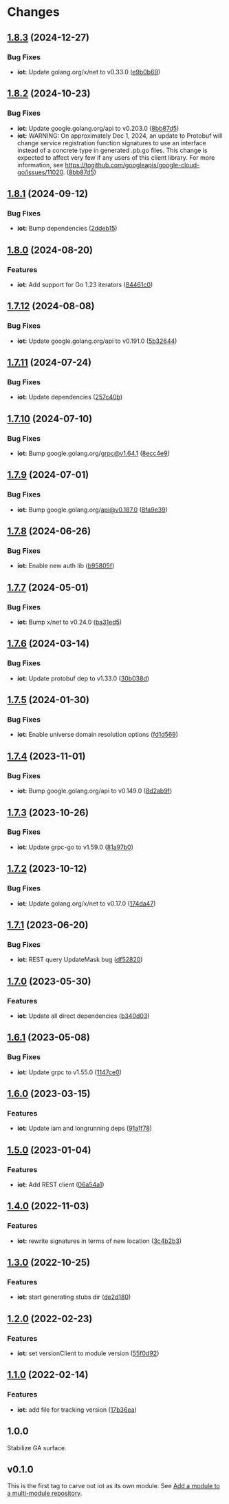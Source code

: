 # Changes

## [1.8.3](https://github.com/googleapis/google-cloud-go/compare/iot/v1.8.2...iot/v1.8.3) (2024-12-27)


### Bug Fixes

* **iot:** Update golang.org/x/net to v0.33.0 ([e9b0b69](https://github.com/googleapis/google-cloud-go/commit/e9b0b69644ea5b276cacff0a707e8a5e87efafc9))

## [1.8.2](https://github.com/googleapis/google-cloud-go/compare/iot/v1.8.1...iot/v1.8.2) (2024-10-23)


### Bug Fixes

* **iot:** Update google.golang.org/api to v0.203.0 ([8bb87d5](https://github.com/googleapis/google-cloud-go/commit/8bb87d56af1cba736e0fe243979723e747e5e11e))
* **iot:** WARNING: On approximately Dec 1, 2024, an update to Protobuf will change service registration function signatures to use an interface instead of a concrete type in generated .pb.go files. This change is expected to affect very few if any users of this client library. For more information, see https://togithub.com/googleapis/google-cloud-go/issues/11020. ([8bb87d5](https://github.com/googleapis/google-cloud-go/commit/8bb87d56af1cba736e0fe243979723e747e5e11e))

## [1.8.1](https://github.com/googleapis/google-cloud-go/compare/iot/v1.8.0...iot/v1.8.1) (2024-09-12)


### Bug Fixes

* **iot:** Bump dependencies ([2ddeb15](https://github.com/googleapis/google-cloud-go/commit/2ddeb1544a53188a7592046b98913982f1b0cf04))

## [1.8.0](https://github.com/googleapis/google-cloud-go/compare/iot/v1.7.12...iot/v1.8.0) (2024-08-20)


### Features

* **iot:** Add support for Go 1.23 iterators ([84461c0](https://github.com/googleapis/google-cloud-go/commit/84461c0ba464ec2f951987ba60030e37c8a8fc18))

## [1.7.12](https://github.com/googleapis/google-cloud-go/compare/iot/v1.7.11...iot/v1.7.12) (2024-08-08)


### Bug Fixes

* **iot:** Update google.golang.org/api to v0.191.0 ([5b32644](https://github.com/googleapis/google-cloud-go/commit/5b32644eb82eb6bd6021f80b4fad471c60fb9d73))

## [1.7.11](https://github.com/googleapis/google-cloud-go/compare/iot/v1.7.10...iot/v1.7.11) (2024-07-24)


### Bug Fixes

* **iot:** Update dependencies ([257c40b](https://github.com/googleapis/google-cloud-go/commit/257c40bd6d7e59730017cf32bda8823d7a232758))

## [1.7.10](https://github.com/googleapis/google-cloud-go/compare/iot/v1.7.9...iot/v1.7.10) (2024-07-10)


### Bug Fixes

* **iot:** Bump google.golang.org/grpc@v1.64.1 ([8ecc4e9](https://github.com/googleapis/google-cloud-go/commit/8ecc4e9622e5bbe9b90384d5848ab816027226c5))

## [1.7.9](https://github.com/googleapis/google-cloud-go/compare/iot/v1.7.8...iot/v1.7.9) (2024-07-01)


### Bug Fixes

* **iot:** Bump google.golang.org/api@v0.187.0 ([8fa9e39](https://github.com/googleapis/google-cloud-go/commit/8fa9e398e512fd8533fd49060371e61b5725a85b))

## [1.7.8](https://github.com/googleapis/google-cloud-go/compare/iot/v1.7.7...iot/v1.7.8) (2024-06-26)


### Bug Fixes

* **iot:** Enable new auth lib ([b95805f](https://github.com/googleapis/google-cloud-go/commit/b95805f4c87d3e8d10ea23bd7a2d68d7a4157568))

## [1.7.7](https://github.com/googleapis/google-cloud-go/compare/iot/v1.7.6...iot/v1.7.7) (2024-05-01)


### Bug Fixes

* **iot:** Bump x/net to v0.24.0 ([ba31ed5](https://github.com/googleapis/google-cloud-go/commit/ba31ed5fda2c9664f2e1cf972469295e63deb5b4))

## [1.7.6](https://github.com/googleapis/google-cloud-go/compare/iot/v1.7.5...iot/v1.7.6) (2024-03-14)


### Bug Fixes

* **iot:** Update protobuf dep to v1.33.0 ([30b038d](https://github.com/googleapis/google-cloud-go/commit/30b038d8cac0b8cd5dd4761c87f3f298760dd33a))

## [1.7.5](https://github.com/googleapis/google-cloud-go/compare/iot/v1.7.4...iot/v1.7.5) (2024-01-30)


### Bug Fixes

* **iot:** Enable universe domain resolution options ([fd1d569](https://github.com/googleapis/google-cloud-go/commit/fd1d56930fa8a747be35a224611f4797b8aeb698))

## [1.7.4](https://github.com/googleapis/google-cloud-go/compare/iot/v1.7.3...iot/v1.7.4) (2023-11-01)


### Bug Fixes

* **iot:** Bump google.golang.org/api to v0.149.0 ([8d2ab9f](https://github.com/googleapis/google-cloud-go/commit/8d2ab9f320a86c1c0fab90513fc05861561d0880))

## [1.7.3](https://github.com/googleapis/google-cloud-go/compare/iot/v1.7.2...iot/v1.7.3) (2023-10-26)


### Bug Fixes

* **iot:** Update grpc-go to v1.59.0 ([81a97b0](https://github.com/googleapis/google-cloud-go/commit/81a97b06cb28b25432e4ece595c55a9857e960b7))

## [1.7.2](https://github.com/googleapis/google-cloud-go/compare/iot/v1.7.1...iot/v1.7.2) (2023-10-12)


### Bug Fixes

* **iot:** Update golang.org/x/net to v0.17.0 ([174da47](https://github.com/googleapis/google-cloud-go/commit/174da47254fefb12921bbfc65b7829a453af6f5d))

## [1.7.1](https://github.com/googleapis/google-cloud-go/compare/iot/v1.7.0...iot/v1.7.1) (2023-06-20)


### Bug Fixes

* **iot:** REST query UpdateMask bug ([df52820](https://github.com/googleapis/google-cloud-go/commit/df52820b0e7721954809a8aa8700b93c5662dc9b))

## [1.7.0](https://github.com/googleapis/google-cloud-go/compare/iot/v1.6.1...iot/v1.7.0) (2023-05-30)


### Features

* **iot:** Update all direct dependencies ([b340d03](https://github.com/googleapis/google-cloud-go/commit/b340d030f2b52a4ce48846ce63984b28583abde6))

## [1.6.1](https://github.com/googleapis/google-cloud-go/compare/iot/v1.6.0...iot/v1.6.1) (2023-05-08)


### Bug Fixes

* **iot:** Update grpc to v1.55.0 ([1147ce0](https://github.com/googleapis/google-cloud-go/commit/1147ce02a990276ca4f8ab7a1ab65c14da4450ef))

## [1.6.0](https://github.com/googleapis/google-cloud-go/compare/iot/v1.5.0...iot/v1.6.0) (2023-03-15)


### Features

* **iot:** Update iam and longrunning deps ([91a1f78](https://github.com/googleapis/google-cloud-go/commit/91a1f784a109da70f63b96414bba8a9b4254cddd))

## [1.5.0](https://github.com/googleapis/google-cloud-go/compare/iot/v1.4.0...iot/v1.5.0) (2023-01-04)


### Features

* **iot:** Add REST client ([06a54a1](https://github.com/googleapis/google-cloud-go/commit/06a54a16a5866cce966547c51e203b9e09a25bc0))

## [1.4.0](https://github.com/googleapis/google-cloud-go/compare/iot/v1.3.0...iot/v1.4.0) (2022-11-03)


### Features

* **iot:** rewrite signatures in terms of new location ([3c4b2b3](https://github.com/googleapis/google-cloud-go/commit/3c4b2b34565795537aac1661e6af2442437e34ad))

## [1.3.0](https://github.com/googleapis/google-cloud-go/compare/iot/v1.2.0...iot/v1.3.0) (2022-10-25)


### Features

* **iot:** start generating stubs dir ([de2d180](https://github.com/googleapis/google-cloud-go/commit/de2d18066dc613b72f6f8db93ca60146dabcfdcc))

## [1.2.0](https://github.com/googleapis/google-cloud-go/compare/iot/v1.1.0...iot/v1.2.0) (2022-02-23)


### Features

* **iot:** set versionClient to module version ([55f0d92](https://github.com/googleapis/google-cloud-go/commit/55f0d92bf112f14b024b4ab0076c9875a17423c9))

## [1.1.0](https://github.com/googleapis/google-cloud-go/compare/iot/v1.0.0...iot/v1.1.0) (2022-02-14)


### Features

* **iot:** add file for tracking version ([17b36ea](https://github.com/googleapis/google-cloud-go/commit/17b36ead42a96b1a01105122074e65164357519e))

## 1.0.0

Stabilize GA surface.

## v0.1.0

This is the first tag to carve out iot as its own module. See
[Add a module to a multi-module repository](https://github.com/golang/go/wiki/Modules#is-it-possible-to-add-a-module-to-a-multi-module-repository).
